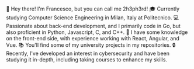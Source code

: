 👋 Hey there! I'm Francesco, but you can call me 2h3ph3rd!
🎓 Currently studying Computer Science Engineering in Milan, Italy at Politecnico.
💻 Passionate about back-end development, and I primarily code in Go, but also proficient in Python, Javascript, C, and C++.
🌟 I have some knowledge on the front-end side, with experience working with React, Angular, and Vue.
📚 You'll find some of my university projects in my repositories.
🔒 Recently, I've developed an interest in cybersecurity and have been studying it in-depth, including taking courses to enhance my skills.
